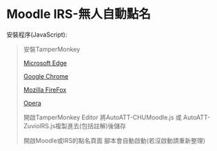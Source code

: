 # Moodle IRS-無人自動點名

安裝程序(JavaScript):
>安裝TamperMonkey
>
>[Microsoft Edge](https://microsoftedge.microsoft.com/addons/detail/iikmkjmpaadaobahmlepeloendndfphd)
>
>[Google Chrome](https://chrome.google.com/webstore/detail/dhdgffkkebhmkfjojejmpbldmpobfkfo)
>
>[Mozilla FireFox](https://addons.mozilla.org/en-US/firefox/addon/tampermonkey/)
>
>[Opera](https://addons.opera.com/en/extensions/details/tampermonkey-beta/)
>
>開啟TamperMonkey Editor 將AutoATT-CHUMoodle.js 或 AutoATT-ZuvioIRS.js複製進去(包括註解)後儲存
>
>開啟Moodle或IRS的點名頁面 腳本會自動啟動(若沒啟動請重新整理)
